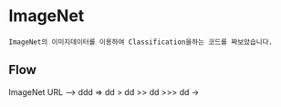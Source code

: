 # ImageNet
    ImageNet의 이미지데이터를 이용하여 Classification을하는 코드를 짜보았습니다.
  
  
## Flow

 ImageNet URL --> ddd => dd > dd >> dd >>> dd ->
